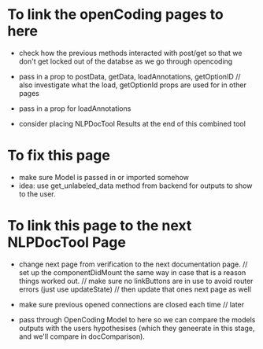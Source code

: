 # To link the openCoding pages to here
- check how the previous methods interacted with post/get 
so that we don't get locked out of the databse as we go through opencoding
- pass in a prop to postData, getData, loadAnnotations, getOptionID
// also investigate what the load, getOptionId props are used for in other pages
- pass in a prop for loadAnnotations

- consider placing NLPDocTool Results at the end of this combined tool

# To fix this page
- make sure Model is passed in or imported somehow
- idea: use get_unlabeled_data method from backend for outputs to show to the user.
# To link this page to the next NLPDocTool Page
- change next page from verification to the next documentation page.
// set up the componentDidMount the same way in case that is a reason things worked out.
// make sure no linkButtons are in use to avoid router errors (just use updateState)
// then update that ones next page as well

- make sure previous opened connections are closed each time
// later
- pass through OpenCoding Model to here so we can compare the models outputs with the users hypothesises (which they geneerate in this stage, and we'll compare in docComparison).
